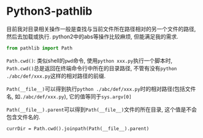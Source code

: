 # Python3-pathlib

目前我对目录相关操作一般是查找与当前文件所在路径相对的另一个文件的路径, 然后去加载或执行. python2中的abs等操作比较麻烦, 但能满足我的需求.

```py
from pathlib import Path
```

`Path.cwd()`: 类似shell的`pwd`命令, 使用`python xxx.py`执行一个脚本时, `Path.cwd()`总是返回在终端命令行中所在的目录路径, 不管有没有`python ./abc/def/xxx.py`这样的相对路径的前缀.

`Path(__file__)`可以得到执行`python ./abc/def/xxx.py`时的相对路径(包括文件名, 如`./abc/def/xxx.py`), 它的值等同于`sys.argv[0]`

`Path(__file__).parent`可以得到`Path(__file__)`文件的所在目录, 这个值是不会包含文件名的.

`currDir = Path.cwd().joinpath(Path(__file__).parent)`
